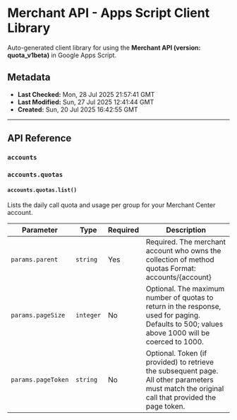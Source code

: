 # Merchant API - Apps Script Client Library

Auto-generated client library for using the **Merchant API (version: quota_v1beta)** in Google Apps Script.

## Metadata

- **Last Checked:** Mon, 28 Jul 2025 21:57:41 GMT
- **Last Modified:** Sun, 27 Jul 2025 12:41:44 GMT
- **Created:** Sun, 20 Jul 2025 16:42:55 GMT



---

## API Reference

### `accounts`

### `accounts.quotas`

#### `accounts.quotas.list()`

Lists the daily call quota and usage per group for your Merchant Center account.

| Parameter | Type | Required | Description |
|---|---|---|---|
| `params.parent` | `string` | Yes | Required. The merchant account who owns the collection of method quotas Format: accounts/{account} |
| `params.pageSize` | `integer` | No | Optional. The maximum number of quotas to return in the response, used for paging. Defaults to 500; values above 1000 will be coerced to 1000. |
| `params.pageToken` | `string` | No | Optional. Token (if provided) to retrieve the subsequent page. All other parameters must match the original call that provided the page token. |